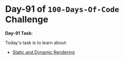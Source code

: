 # Day-91 of `100-Days-Of-Code` Challenge

**Day-91 Task:**

Today's task is to learn about:

- [Static and Dynamic Rendering](https://nextjs.org/learn/dashboard-app/static-and-dynamic-rendering)